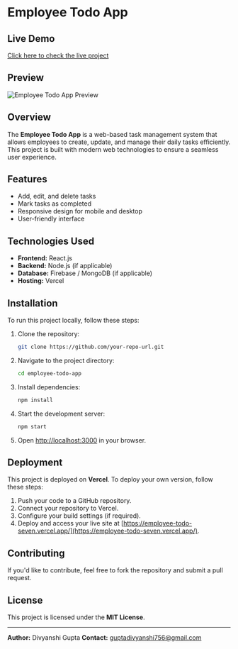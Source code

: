 # Employee Todo App

## Live Demo
[Click here to check the live project](https://employee-todo-seven.vercel.app/)

## Preview
![Employee Todo App Preview](![image](https://github.com/user-attachments/assets/b7708ef4-e3dd-4db5-9390-34a7d5c19c23)
)

## Overview
The **Employee Todo App** is a web-based task management system that allows employees to create, update, and manage their daily tasks efficiently. This project is built with modern web technologies to ensure a seamless user experience.

## Features
- Add, edit, and delete tasks
- Mark tasks as completed
- Responsive design for mobile and desktop
- User-friendly interface

## Technologies Used
- **Frontend:** React.js
- **Backend:** Node.js (if applicable)
- **Database:** Firebase / MongoDB (if applicable)
- **Hosting:** Vercel

## Installation
To run this project locally, follow these steps:

1. Clone the repository:
   ```sh
   git clone https://github.com/your-repo-url.git
   ```
2. Navigate to the project directory:
   ```sh
   cd employee-todo-app
   ```
3. Install dependencies:
   ```sh
   npm install
   ```
4. Start the development server:
   ```sh
   npm start
   ```
5. Open [http://localhost:3000](http://localhost:3000) in your browser.

## Deployment
This project is deployed on **Vercel**. To deploy your own version, follow these steps:
1. Push your code to a GitHub repository.
2. Connect your repository to Vercel.
3. Configure your build settings (if required).
4. Deploy and access your live site at [https://employee-todo-seven.vercel.app/](https://employee-todo-seven.vercel.app/).

## Contributing
If you'd like to contribute, feel free to fork the repository and submit a pull request.

## License
This project is licensed under the **MIT License**.

---
**Author:** Divyanshi Gupta 
**Contact:** guptadivyanshi756@gmail.com
